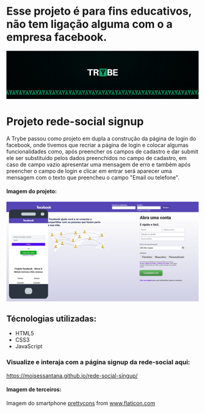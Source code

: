 # Esse projeto é para fins educativos, não tem ligação alguma com o a empresa facebook.

![Banner da Trybe](./trybe-banner.jpeg)
# Projeto rede-social signup

A Trybe passou como projeto em dupla a construção da página de login do facebook, onde tivemos que recriar a página de login e colocar algumas funcionalidades como, após preencher os campos de cadastro e dar submit ele ser substituído pelos dados preenchidos no campo de cadastro, em caso de campo vazio apresentar uma mensagem de erro e também após preencher o campo de login e clicar em entrar será aparecer uma mensagem com o texto que preencheu o campo "Email ou telefone".

#### Imagem do projeto:

![Imagem do projeto](./exemplo-facebook-signup.jpg)

## Técnologias utilizadas:

* HTML5
* CSS3
* JavaScript

### Visualize e interaja com a página signup da rede-social aqui:

https://moisessantana.github.io/rede-social-singup/

#### Imagem de terceiros:

Imagem do smartphone <a href="https://www.flaticon.com/free-icon/smartphone_977258" title="prettycons">prettycons</a> from <a href="https://www.flaticon.com/" title="Flaticon"> www.flaticon.com</a>
